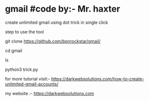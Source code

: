 # gmail          #code by:- Mr. haxter  

create unlimited gmail using dot trick in single click

step to use the tool

git clone https://github.com/bpnrockstar/gmail/

cd gmail

ls

python3 trick.py

for more tutorial visit:- https://darkwebsolutions.com/how-to-create-unlimited-gmail-accounts/


my website :- https://darkwebsolutions.com

